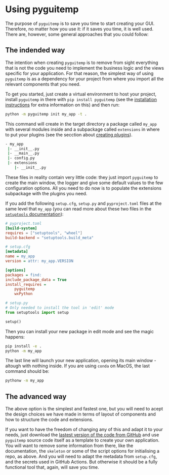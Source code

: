 # Using pyguitemp

The purpose of `pyguitemp` is to save you time to start creating your GUI. Therefore, no
matter how you use it: if it saves you time, it is well used. There are, however, some
general approaches that you could follow:

## The indended way

The intention when creating `pyguitemp` is to remove from sight everything that is not
the code you need to implement the business logic and the views specific for your
application. For that reason, the simplest way of using `pyguitemp` is as a dependency
for your project from where you import all the relevant components that you need.

To get you started, just create a virtual environment to host your project, install
`pyguitemp` in there with `pip install pyguitemp` (see the [installation
instructions](installation.md) for extra information on this) and then run:

```bash
python -m pyguitemp init my_app -t .
```

This command will create in the target directory a package called `my_app` with several
modules inside and a subpackage called `extensions` in where to put your plugins (see
the secction about [creating plugins](add_plugin.md)).

```bash
- my_app
 |- __init__.py
 |- __main__.py
 |- config.py
 |- extensions
    |- __init__.py
```

These files in reality contain very little code: they just import `pyguitemp` to create
the main window, the logger and give some default values to the few configuration
options. All you need to do now is to populate the extensions subpackage with the
plugins you need.

If you add the following `setup.cfg`, `setup.py` and `pyproject.toml` files at the same level that
`my_app` (you can read more about these two files in the [`setuptools`
documentation](https://setuptools.pypa.io/en/latest/index.html)):

```toml
# pyproject.toml
[build-system]
requires = ["setuptools", "wheel"]
build-backend = "setuptools.build_meta"
```

```ini
# setup.cfg
[metadata]
name = my_app
version = attr: my_app.VERSION

[options]
packages = find:
include_package_data = True
install_requires =
    pyguitemp
    wxPython
```

```python
# setup.py
# Only needed to install the tool in 'edit' mode
from setuptools import setup

setup()
```

Then you can install your new package in edit mode and see the magic happens:

```bash
pip install -e .
python -m my_app
```

The last line will launch your new application, opening its main window - altough with
nothing inside. If you are using `conda` on MacOS, the last command should be:

```bash
pythonw -m my_app
```

## The advanced way

The above option is the simplest and fastest one, but you will need to acept the design
choices we have made in terms of layout of components and how to structure the code and
extensions.

If you want to have the freedom of changing any of this and adapt it to your needs, just
download the [lastest version of the code from
GitHub](https://github.com/ImperialCollegeLondon/python-gui-template) and use
`pyguitemp` source code itself as a template to create your own application. You
will  want to remove some information from there, like the documentation, the `skeleton`
or some of the script options for initialising a repo, as above. And you
will need to adapt the metadata from `setup.cfg`, and the secrets used in GitHub
Actions. But otherwise it should be a fully functional tool that, again, will save you
time.
